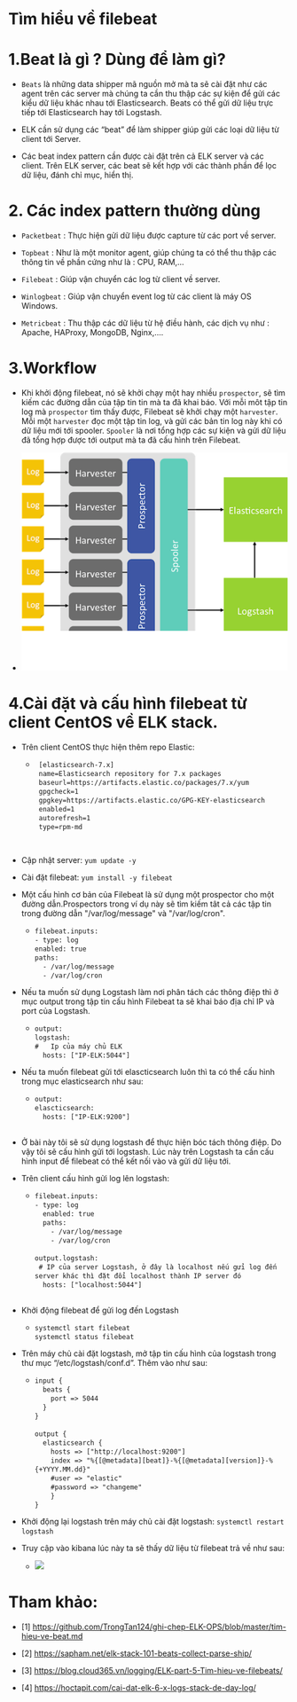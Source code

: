 
# Tìm hiểu về filebeat

# 1.Beat là gì ? Dùng để làm gì?

- `Beats` là những data shipper mã nguồn mở mà ta sẽ cài đặt như các agent trên các server mà chúng ta cần thu thập các sự kiện để gửi các kiểu dữ liệu khác nhau 
tới Elasticsearch. Beats có thể gửi dữ liệu trực tiếp tới Elasticsearch hay tới Logstash.

- ELK cần sử dụng các “beat” để làm shipper giúp gửi các loại dữ liệu từ client tới Server.

- Các beat index pattern cần được cài đặt trên cả ELK server và các client. Trên ELK server, các beat sẽ kết hợp với các thành phần để lọc dữ liệu, đánh chỉ mục,
 hiển thị.
 
# 2.  Các index pattern thường dùng

- `Packetbeat` : Thực hiện gửi dữ liệu được capture từ các port về server.

- `Topbeat` : Như là một monitor agent, giúp chúng ta có thể thu thập các thông tin về phần cứng như là : CPU, RAM,…

- `Filebeat` : Giúp vận chuyển các log từ client về server.

- `Winlogbeat` : Giúp vận chuyển event log từ các client là máy OS Windows.

- `Metricbeat` : Thu thập các dữ liệu từ hệ điều hành, các dịch vụ như : Apache, HAProxy, MongoDB, Nginx,….

# 3.Workflow

- Khi khởi động filebeat, nó sẽ khởi chạy một hay nhiều `prospector`, sẽ tìm kiếm các đường dẫn của tập tin tin mà ta đã khai báo. Với mỗi môt tập tin log mà 
`prospector` tìm thấy được, Filebeat sẽ khởi chạy một `harvester`. Mỗi một `harvester` đọc một tập tin log, và gửi các bản tin log này khi có dữ liệu mới tới spooler.
 `Spooler` là nơi tổng hợp các sự kiện và gửi dữ liệu đã tổng hợp được tới output mà ta đã cấu hình trên Filebeat.
 
- ![]( /image/beat1.png)

# 4.Cài đặt và cấu hình filebeat từ client CentOS về ELK stack. 

- Trên client CentOS thực hiện thêm repo Elastic:

  + ```
     [elasticsearch-7.x]
     name=Elasticsearch repository for 7.x packages
     baseurl=https://artifacts.elastic.co/packages/7.x/yum
     gpgcheck=1
     gpgkey=https://artifacts.elastic.co/GPG-KEY-elasticsearch
     enabled=1
     autorefresh=1
     type=rpm-md
   
   ```
- Cập nhật server: `yum update -y`

- Cài đặt filebeat: `yum install -y filebeat `

- Một cấu hình cơ bản của Filebeat là sử dụng một prospector cho một đường dẫn.Prospectors trong ví dụ này sẽ tìm kiếm tât cả các tập tin trong đường dẫn
"/var/log/message" và "/var/log/cron".

  + ``` 
    filebeat.inputs:
    - type: log
    enabled: true
    paths:
      - /var/log/message 
      - /var/log/cron 
	```

- Nếu ta muốn sử dụng Logstash làm nơi phân tách các thông điệp thì ở mục output trong tập tin cấu hình Filebeat ta sẽ khai báo địa chỉ IP và port của Logstash.

  + ```
    output:
    logstash:
    #   Ip của máy chủ ELK
      hosts: ["IP-ELK:5044"]  
	```  

- Nếu ta muốn filebeat gửi tới elascticsearch luôn thì ta có thể cấu hình trong mục elasticsearch như sau:

  + ```
    output:
    elascticsearch:
      hosts: ["IP-ELK:9200"] 
	  
	```
	
- Ở bài này tôi sẽ sử dụng logstash để thực hiện bóc tách thông điệp. Do vậy tôi sẽ cấu hình gửi tới logstash. Lúc này trên Logstash ta cần cấu hình input để 
filebeat có thể kết nối vào và gửi dữ liệu tới.	 

- Trên client cấu hình gửi log lên logstash:

  + ``` 
    filebeat.inputs:
    - type: log
      enabled: true
      paths:
        - /var/log/message 
        - /var/log/cron 

    output.logstash:
     # IP của server Logstash, ở đây là localhost nếu gửi log đến server khác thì đặt đổi localhost thành IP server đó
      hosts: ["localhost:5044"]
	  
	```

- Khởi động filebeat để gửi log đến Logstash

  + ```
    systemctl start filebeat
	systemctl status filebeat  
	```
	
- Trên máy chủ cài đặt logstash, mở tập tin cấu hình của logstash trong thư mục “/etc/logstash/conf.d”. Thêm vào như sau:

  + ``` 
    input {
      beats {
		port => 5044
	  }
    }

    output {
      elasticsearch {
        hosts => ["http://localhost:9200"]
        index => "%{[@metadata][beat]}-%{[@metadata][version]}-%{+YYYY.MM.dd}"
		#user => "elastic"
		#password => "changeme"
		}	
	}
	```
	
- Khởi động lại logstash trên máy chủ cài đặt logstash: `systemctl restart logstash`

- Truy cập vào kibana lúc này ta sẽ thấy dữ liệu từ filebeat trả về như sau:

  + ![]( /image/beat2.PNG)
  
 # Tham khảo:
 
 - [1] https://github.com/TrongTan124/ghi-chep-ELK-OPS/blob/master/tim-hieu-ve-beat.md
 
 - [2] https://sapham.net/elk-stack-101-beats-collect-parse-ship/
 
 - [3] https://blog.cloud365.vn/logging/ELK-part-5-Tim-hieu-ve-filebeats/
 
 - [4] https://hoctapit.com/cai-dat-elk-6-x-logs-stack-de-day-log/
  
	

	
	

 
	  

